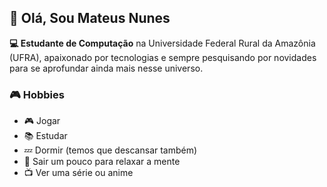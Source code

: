 ## 👋 Olá, Sou Mateus Nunes

**💻 Estudante de Computação** na Universidade Federal Rural da Amazônia (UFRA), apaixonado por tecnologias e sempre pesquisando por novidades para se aprofundar ainda mais nesse universo.

### 🎮 Hobbies

- 🎮 Jogar
- 📚 Estudar
- 💤 Dormir (temos que descansar também)
- 🌳 Sair um pouco para relaxar a mente
- 📺 Ver uma série ou anime
